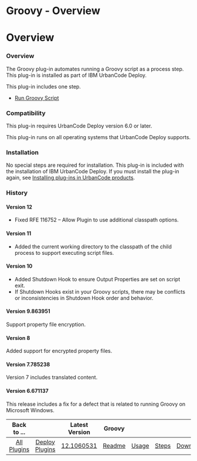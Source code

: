 
Groovy - Overview
=================

# Overview


### Overview




The Groovy plug-in automates running a Groovy script as a process step. This plug-in is installed as part of IBM UrbanCode Deploy.

This plug-in includes one step.

* [Run Groovy Script](#run_groovy_script)

### Compatibility

This plug-in requires UrbanCode Deploy version 6.0 or later.

This plug-in runs on all operating systems that UrbanCode Deploy supports.

### Installation

No special steps are required for installation. This plug-in is included with the installation of IBM UrbanCode Deploy. If you must install the plug-in again, see [Installing plug-ins in UrbanCode products](https://www.urbancode.com/resource/installing-plug-ins-in-urbancode-products/).

### History

#### Version 12

* Fixed RFE 116752 – Allow Plugin to use additional classpath options.

#### Version 11

* Added the current working directory to the classpath of the child process to support executing script files.

#### Version 10

* Added Shutdown Hook to ensure Output Properties are set on script exit.
* If Shutdown Hooks exist in your Groovy scripts, there may be conflicts or inconsistencies in Shutdown Hook order and behavior.

#### Version 9.863951

Support property file encryption.

#### Version 8

Added support for encrypted property files.

#### Version 7.785238

Version 7 includes translated content.

#### Version 6.671137

This release includes a fix for a defect that is related to running Groovy on Microsoft Windows.


|Back to ...||Latest Version|Groovy ||||
| :---: | :---: | :---: | :---: | :---: | :---: | :---: |
|[All Plugins](../../index.md)|[Deploy Plugins](../README.md)|[12.1060531](https://raw.githubusercontent.com/UrbanCode/IBM-UCD-PLUGINS/main/files/Groovy/Groovy-12.1060531.zip)|[Readme](README.md)|[Usage](usage.md)|[Steps](steps.md)|[Downloads](downloads.md)|
